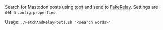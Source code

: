 Search for Mastodon posts using [toot](https://github.com/ihabunek/toot) and send to [FakeRelay](https://github.com/g3rv4/FakeRelay). Settings are set in `config.properties`.

Usage: `./FetchAndRelayPosts.sh "<search words>"`
